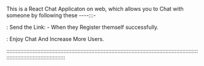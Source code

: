 This is a React Chat Applicaton on web, which allows you to Chat with someone by following these ----:::-

: Send the Link: - When they Register themself successfully.

: Enjoy Chat And Increase More Users.

::::::::::::::::::::::::::::::::::::::::::::::::::::::::::::::::::::::::::::::::::::::::::::::::::::::::::::::::::::::::::::::::::::::::::::::::::::::::::::::::::
